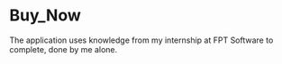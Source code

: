 # Buy_Now
The application uses knowledge from my internship at FPT Software to complete, done by me alone.

